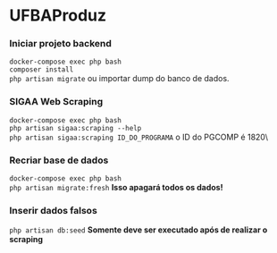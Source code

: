 # UFBAProduz

### Iniciar projeto backend
`docker-compose exec php bash`\
`composer install`\
`php artisan migrate` ou importar dump do banco de dados.

### SIGAA Web Scraping
`docker-compose exec php bash`\
`php artisan sigaa:scraping --help`\
`php artisan sigaa:scraping ID_DO_PROGRAMA` o ID do PGCOMP é 1820\

### Recriar base de dados
`docker-compose exec php bash`\
`php artisan migrate:fresh` **Isso apagará todos os dados!**

### Inserir dados falsos
`php artisan db:seed` **Somente deve ser executado após de realizar o scraping** 
